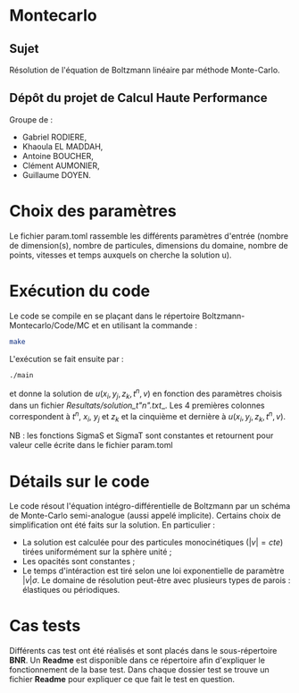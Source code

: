 # Montecarlo

## Sujet

Résolution de l'équation de Boltzmann linéaire par méthode Monte-Carlo.

## Dépôt du projet de Calcul Haute Performance

Groupe de :
- Gabriel RODIERE,
- Khaoula EL MADDAH,
- Antoine BOUCHER,
- Clément AUMONIER,
- Guillaume DOYEN.


# Choix des paramètres

Le fichier param.toml rassemble les différents paramètres d'entrée (nombre de dimension(s), nombre de particules, dimensions du domaine, nombre de points, vitesses et temps auxquels on cherche la solution u).

# Exécution du code

Le code se compile en se plaçant dans le répertoire Boltzmann-Montecarlo/Code/MC et en utilisant la commande :
```bash
make 
```

L'exécution se fait ensuite par :

```bash
./main
 ```

 et donne la solution de $u(x_i, y_j, z_k, t^n, v)$ en fonction des paramètres choisis dans un fichier __Resultats/solution_t_"n".txt__.
Les 4 premières colonnes correspondent à $t^n$, $x_i$, $y_j$ et $z_k$ et la cinquième et dernière à $u(x_i, y_j, z_k, t^n, v)$.

NB : les fonctions SigmaS et SigmaT sont constantes et retournent pour valeur celle écrite dans le fichier param.toml


# Détails sur le code

Le code résout l'équation intégro-différentielle de Boltzmann par un schéma de Monte-Carlo semi-analogue (aussi appelé implicite).
Certains choix de simplification ont été faits sur la solution. En particulier :
 - La solution est calculée pour des particules monocinétiques ($|v| = cte$) tirées uniformément sur la sphère unité ;
 - Les opacités sont constantes ;
 - Le temps d'intéraction est tiré selon une loi exponentielle de paramètre $|v| \sigma$.
Le domaine de résolution peut-être avec plusieurs types de parois : élastiques ou périodiques.

# Cas tests

Différents cas test ont été réalisés et sont placés dans le sous-répertoire __BNR__. Un __Readme__ est disponible dans ce répertoire afin d'expliquer le fonctionnement de la base test. Dans chaque dossier test se trouve un fichier __Readme__ pour expliquer ce que fait le test en question.
